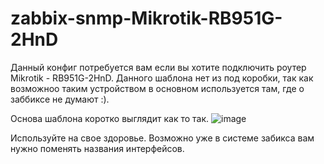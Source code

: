 # zabbix-snmp-Mikrotik-RB951G-2HnD

Данный конфиг потребуется вам если вы хотите подключить роутер Mikrotik - RB951G-2HnD.
Данного шаблона нет из под коробки, так как возможноо таким устройством в основном используется там, где о заббиксе не думают :).

Основа шаблона коротко выглядит как то так.
![image](https://user-images.githubusercontent.com/61277595/201549961-564960a2-85a7-4170-a908-ca6ff6c6a81b.png)

Используйте на свое здоровье.
Возможно уже в системе забикса вам нужно поменять названия интерфейсов.
